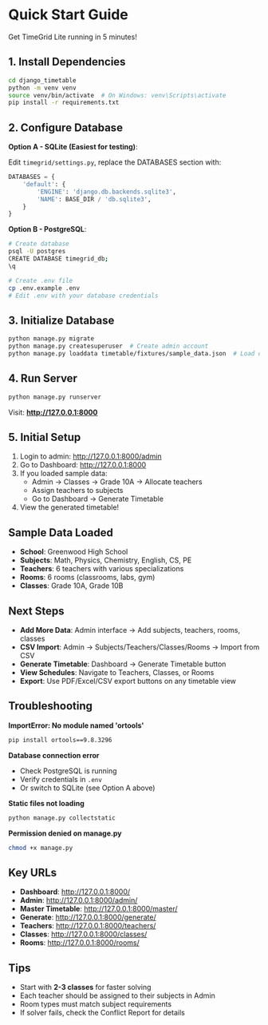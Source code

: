# Quick Start Guide

Get TimeGrid Lite running in 5 minutes!

## 1. Install Dependencies

```bash
cd django_timetable
python -m venv venv
source venv/bin/activate  # On Windows: venv\Scripts\activate
pip install -r requirements.txt
```

## 2. Configure Database

**Option A - SQLite (Easiest for testing)**:

Edit `timegrid/settings.py`, replace the DATABASES section with:

```python
DATABASES = {
    'default': {
        'ENGINE': 'django.db.backends.sqlite3',
        'NAME': BASE_DIR / 'db.sqlite3',
    }
}
```

**Option B - PostgreSQL**:

```bash
# Create database
psql -U postgres
CREATE DATABASE timegrid_db;
\q

# Create .env file
cp .env.example .env
# Edit .env with your database credentials
```

## 3. Initialize Database

```bash
python manage.py migrate
python manage.py createsuperuser  # Create admin account
python manage.py loaddata timetable/fixtures/sample_data.json  # Load demo data
```

## 4. Run Server

```bash
python manage.py runserver
```

Visit: **http://127.0.0.1:8000**

## 5. Initial Setup

1. Login to admin: http://127.0.0.1:8000/admin
2. Go to Dashboard: http://127.0.0.1:8000
3. If you loaded sample data:
   - Admin → Classes → Grade 10A → Allocate teachers
   - Assign teachers to subjects
   - Go to Dashboard → Generate Timetable
4. View the generated timetable!

## Sample Data Loaded

- **School**: Greenwood High School
- **Subjects**: Math, Physics, Chemistry, English, CS, PE
- **Teachers**: 6 teachers with various specializations
- **Rooms**: 6 rooms (classrooms, labs, gym)
- **Classes**: Grade 10A, Grade 10B

## Next Steps

- **Add More Data**: Admin interface → Add subjects, teachers, rooms, classes
- **CSV Import**: Admin → Subjects/Teachers/Classes/Rooms → Import from CSV
- **Generate Timetable**: Dashboard → Generate Timetable button
- **View Schedules**: Navigate to Teachers, Classes, or Rooms
- **Export**: Use PDF/Excel/CSV export buttons on any timetable view

## Troubleshooting

**ImportError: No module named 'ortools'**
```bash
pip install ortools==9.8.3296
```

**Database connection error**
- Check PostgreSQL is running
- Verify credentials in `.env`
- Or switch to SQLite (see Option A above)

**Static files not loading**
```bash
python manage.py collectstatic
```

**Permission denied on manage.py**
```bash
chmod +x manage.py
```

## Key URLs

- **Dashboard**: http://127.0.0.1:8000/
- **Admin**: http://127.0.0.1:8000/admin/
- **Master Timetable**: http://127.0.0.1:8000/master/
- **Generate**: http://127.0.0.1:8000/generate/
- **Teachers**: http://127.0.0.1:8000/teachers/
- **Classes**: http://127.0.0.1:8000/classes/
- **Rooms**: http://127.0.0.1:8000/rooms/

## Tips

- Start with **2-3 classes** for faster solving
- Each teacher should be assigned to their subjects in Admin
- Room types must match subject requirements
- If solver fails, check the Conflict Report for details
